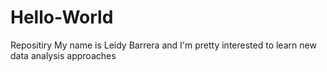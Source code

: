 # Hello-World
Repositiry
My name is Leidy Barrera and I'm pretty interested to learn new data analysis approaches
